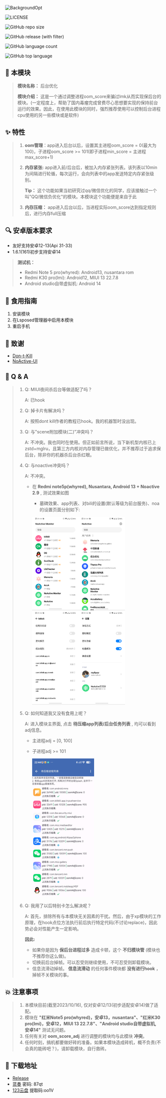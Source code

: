 ![BackgroundOpt](https://socialify.git.ci/XingC123/BackgroundOpt/image?description=1&language=1&name=1&owner=1&theme=Light)



![LICENSE](https://img.shields.io/github/license/XingC123/BackgroundOpt)

![GitHub repo size](https://img.shields.io/github/repo-size/XingC123/BackgroundOpt)

![GitHub release (with filter)](https://img.shields.io/github/v/release/XingC123/BackgroundOpt)

![GitHub language count](https://img.shields.io/github/languages/count/XingC123/BackgroundOpt)

![GitHub top language](https://img.shields.io/github/languages/top/XingC123/BackgroundOpt)



## 🔮 本模块

> **模块名称：** 后台优化
>
> **模块介绍：** 这是一个通过调整进程oom_score来骗过lmk从而实现保后台的模块。(一定程度上，帮助了国内毒瘤完成曾费尽心思想要实现的保持前台运行的效果。因此，在使用此模块的同时，强烈推荐使用可以控制后台进程cpu使用的另一些模块或是软件)



## ✨ 特性

> 1. **oom管理**：app进入后台以后，设置其主进程oom_score = 0(最大为100)，子进程oom_score >= 101(即子进程min_score = 主进程max_score+1)
>
> 2. **内存紧张:** app进入前/后台后，被加入内存紧张列表。该列表以10min为间隔进行轮循，每次运行，会向列表中的app发送特定内存紧张级别。
>
>    **Tip：** 这个功能如果当初研究过qq/微信优化的同学，应该接触过一个叫"QQ/微信负优化"的模块。本模块这个功能便是来自于此
>
> 3. **内存压缩：** app进入后台以后，当进程实际oom_score达到指定规则后，进行内存full压缩



## 🔍 安卓版本要求

- 友好支持安卓12-13(Api 31-33)
- 1.6.1(161)初步支持安卓14

> **测试机：**
>
> - Redmi Note 5 pro(whyred): Android13, nusantara rom
> - Redmi K30 pro(lmi): Android12, MIUI 13 22.7.8
> - Android studio自带虚拟机: Android 14



## 📕 食用指南

1. 安装模块
2. 在Lsposed管理器中启用本模块
3. 重启手机



## 💖 致谢

- [Don-t-Kill](https://github.com/UISSD/Don-t-Kill)
- [NoActive-UI](https://github.com/myflavor/NoActive-UI)



## 💫 Q & A

> 1. Q: MIUI夜间杀后台等做适配了吗？
>
>    A: 已hook
>
> 2. Q: 掉卡片有解决吗？
>
>    A: 按照dont kill作者的教程已hook。我的机器暂时没出现。
>
> 3. Q: 与"scene附加模块(二)"冲突吗？
>
>    A: 不冲突。我也同时在使用。但正如前言所说，当下新机型内核已上zstd+mglru，且第三方内核对内存管理已做优化，并不推荐过于追求保后台，除非你的机器杀后台杀红眼。
>
> 4. Q: 与noactive冲突吗？
>
>    A: 不冲突。
>
>    - 在 **Redmi note5p(whyred), Nusantara, Android 13 + Noactive 2.9** , 测试效果如图
>
>      - 墓碑效果、app列表、对bili的设置(默认等级为前台服务)、noa的设置页面分别如下: 
>
>      <img src="resources/images/墓碑效果.png" width="150"><img src="resources/images/Noactive的app列表.png" width="150"><img src="resources/images/Noactive对某app的设置.png" width="150"><img src="resources/images/Noactive设置.png" width="150">
>
> 5. Q: 如何知道我又没有食用上呢？
>
>    A: 进入模块主界面, 点击 **待压缩app列表/后台任务列表** , 均可以看到adj信息。
>
>    - 主进程adj = [0, 100]
>
>    - 子进程adj >= 101
>
>      <img src="resources/images/待压缩列表app的adj展示.jpg" width="200">
>
> 6. Q: 我用了以后特别卡怎么解决呢？
>
>    A: 首先，排除所有与本模块无关因素的干扰。然后，由于xp模块的工作原理，在hook点位方法执行前后执行特定代码(不讨论replace)，因此势必会对性能产生一定影响。
>
>    **因此:** 
>
>    - 如果你是因为 **保后台进程过多** 造成卡顿，这个 **不归模块管** (模块也不推荐你这么做)。
>    - 切换前后台掉帧。可以忍受则继续使用，不可忍受则卸载模块。
>    - 信息流滑动掉帧。 **信息流滑动** 的任何事件模块都 **没有进行hook** ，掉帧不关模块的事。



## 💥 注意事项

> 1. 本模块目前(截至2023/10/16), 仅对安卓12/13(初步适配安卓14)做了适配。
> 2. 模块在 **"红米Note5 pro(whyred)，安卓13，nusantara"、"红米K30 pro(lmi)，安卓12，MIUI 13 22.7.8"、"Android studio自带虚拟机, 安卓14"** 测试无问题。
> 3. 任何有关对 **oom_score_adj** 进行调整的模块均与此模块 **冲突**。
> 4. 任何时刻，搞机都要做好砖的准备。如果本模块造成砖机，概不负责(不会真的能砖吧？)，请卸载模块，自行救砖。



## 📌 下载地址

- [Release](https://github.com/XingC123/BackgroundOpt/releases)
- [蓝奏](https://wwok.lanzoub.com/b0fb3n5cf) 密码: 87qt
- [123云盘](https://www.123pan.com/s/EDCTjv-KBa93.html) 提取码:oo1V